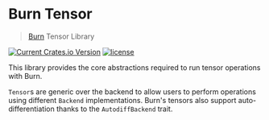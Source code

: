 # Burn Tensor

> [Burn](https://github.com/tracel-ai/burn) Tensor Library

[![Current Crates.io Version](https://img.shields.io/crates/v/burn-tensor.svg)](https://crates.io/crates/burn-tensor)
[![license](https://shields.io/badge/license-MIT%2FApache--2.0-blue)](https://github.com/tracel-ai/burn-tensor/blob/master/README.md)

This library provides the core abstractions required to run tensor operations with Burn.

`Tensor`s are generic over the backend to allow users to perform operations using different
`Backend` implementations. Burn's tensors also support auto-differentiation thanks to the
`AutodiffBackend` trait.
